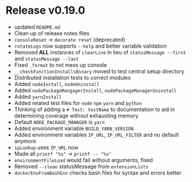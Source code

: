 # Release v0.19.0

- updated `README.md`
- Clean up of release notes files
- `consoleReset` -> `decorate reset` (deprecated)
- `rotateLogs` now supports `--help` and better variable validation
- Removed **ALL** instances of `clearLine` in lieu of `statusMessage --first` and `statusMessage --last`
- Fixed `_format` to not mess up console
- `__checkFunctionInstallsBinary` moved to test central setup directory
- Distributed installation tests to correct modules
- Added `nodeInstall`, `nodeUninstall`
- Added `nodePackageMangagerInstall`, `nodePackageManagerUninstall`
- Added `yarnInstall`
- Added related test files for `node` `npm` `yarn` and `python`
- Thinking of adding a `# Test: testName` to documentation to aid in determining coverage without exhausting memory
- Default `NODE_PACKAGE_MANAGER` is `yarn`
- Added environment variable `BUILD_YARN_VERSION`
- Added environment variables `IP_URL`, `IP_URL_FILTER` and no default anymore
- `ipLookup` uses `IP_URL` now 
- Made all `printf "%s"` -> `printf -- "%s"`
- `environmentFileLoad` would fail without arguments, fixed
- Removed `--clean` statusMessage from `extensionLists`
- `dockerEnvFromBashEnv` checks bash files for syntax and errors better
